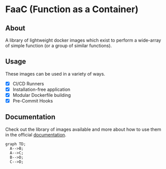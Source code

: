 # FaaC (Function as a Container)

## About

A library of lightweight docker images which exist to perform a wide-array of simple function (or a group of similar functions).

## Usage

These images can be used in a variety of ways.

- [X] CI/CD Runners
- [X] Installation-free application
- [X] Modular Dockerfile building
- [X] Pre-Commit Hooks

## Documentation

Check out the library of images available and more about how to use them in the official [documentation](https://donaldrich.gitlab.io/function-as-a-container).

```mermaid
graph TD;
  A-->B;
  A-->C;
  B-->D;
  C-->D;
```